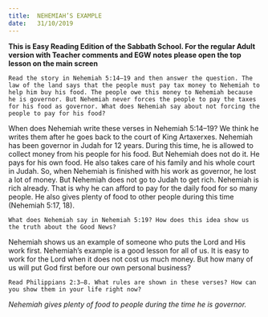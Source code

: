 ```yaml
---
title:  NEHEMIAH’S EXAMPLE
date:   31/10/2019
---
```


**This is Easy Reading Edition of the Sabbath School. For the regular Adult version with Teacher comments and EGW notes please open the top lesson on the main screen** 

`Read the story in Nehemiah 5:14–19 and then answer the question. The law of the land says that the people must pay tax money to Nehemiah to help him buy his food. The people owe this money to Nehemiah because he is governor. But Nehemiah never forces the people to pay the taxes for his food as governor. What does Nehemiah say about not forcing the people to pay for his food?`

When does Nehemiah write these verses in Nehemiah 5:14–19? We think he writes them after he goes back to the court of King Artaxerxes. Nehemiah has been governor in Judah for 12 years. During this time, he is allowed to collect money from his people for his food. But Nehemiah does not do it. He pays for his own food. He also takes care of his family and his whole court in Judah. So, when Nehemiah is finished with his work as governor, he lost a lot of money. But Nehemiah does not go to Judah to get rich. Nehemiah is rich already. That is why he can afford to pay for the daily food for so many people. He also gives plenty of food to other people during this time (Nehemiah 5:17, 18).

`What does Nehemiah say in Nehemiah 5:19? How does this idea show us the truth about the Good News?`

Nehemiah shows us an example of someone who puts the Lord and His work first. Nehemiah’s example is a good lesson for all of us. It is easy to work for the Lord when it does not cost us much money. But how many of us will put God first before our own personal business?

`Read Philippians 2:3–8. What rules are shown in these verses? How can you show them in your life right now?`

_Nehemiah gives plenty of food to people during the time he is governor._